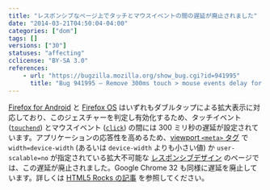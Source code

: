 ```yaml
---
title: "レスポンシブなページ上でタッチとマウスイベントの間の遅延が廃止されました"
date: "2014-03-21T04:50:04-04:00"
categories: ["dom"]
tags: []
versions: ["30"]
statuses: "affecting"
cclicense: "BY-SA 3.0"
references:
    - url: "https://bugzilla.mozilla.org/show_bug.cgi?id=941995"
      title: "Bug 941995 – Remove 300ms touch > mouse events delay for double-tap zoom on \"responsive\" pages"
---
```

[Firefox for Android](https://developer.mozilla.org/ja/Firefox_for_Android) と [Firefox OS](https://developer.mozilla.org/ja/Firefox_OS) はいずれもダブルタップによる拡大表示に対応しており、このジェスチャーを判定し有効化するため、タッチイベント ([`touchend`](https://developer.mozilla.org/ja/docs/Web/Reference/Events/touchend)) とマウスイベント ([`click`](https://developer.mozilla.org/ja/docs/Web/Reference/Events/click)) の間には 300 ミリ秒の遅延が設定されています。アプリケーションの応答性を高めるため、[viewport `<meta>` タグ](https://developer.mozilla.org/ja/docs/Mozilla/Mobile/Viewport_meta_tag) で `width=device-width` (あるいは `device-width` よりも小さい値) か `user-scalable=no` が指定されている拡大不可能な [レスポンシブデザイン](https://developer.mozilla.org/ja/docs/Web_Development/Mobile/Responsive_design) のページでは、この遅延が廃止されました。Google Chrome 32 も同様に遅延を廃止しています。詳しくは [HTML5 Rocks の記事](http://updates.html5rocks.com/2013/12/300ms-tap-delay-gone-away) を参照してください。
